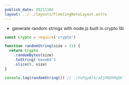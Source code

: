 ```yaml
---
publish_date: 20211104    
layout: ../../layouts/FleetingNoteLayout.astro
---
```

- generate random strings with node.js built in crypto lib
```js
const Crypto = require('crypto')

function randomString(size = 21) {  
  return Crypto
    .randomBytes(size)
    .toString('base64')
    .slice(0, size)
}

console.log(randomString()) // '/VuPgyBlk/aZjPADhMqQk'
```
